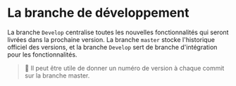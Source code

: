 # La branche de développement
La branche `Develop` centralise toutes les nouvelles fonctionnalités qui seront livrées dans la prochaine version.
La branche `master` stocke l'historique officiel des versions, et la branche `Develop` sert de branche d'intégration pour les fonctionnalités.

> 💬 Il peut être utile de donner un numéro de version à chaque commit sur la branche master. 

